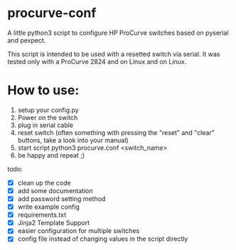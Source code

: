 # procurve-conf
A little python3 script to configure HP ProCurve switches based on pyserial and pexpect.

This script is intended to be used with a resetted switch via serial.
It was tested only with a ProCurve 2824 and on Linux and on Linux.

# How to use:
1. setup your config.py
2. Power on the switch
3. plug in serial cable
4. reset switch (often something with pressing the "reset" and "clear" buttons,
take a look into your manual)
5. start script
    python3 procurve.conf <switch_name>
6. be happy and repeat ;)

todo:
- [x] clean up the code 
- [x] add some documentation
- [x] add password setting method
- [x] write example config
- [x] requirements.txt
- [x] Jinja2 Template Support
- [x] easier configuration for multiple switches
- [x] config file instead of changing values in the script directly
